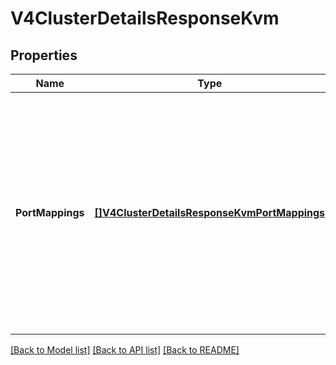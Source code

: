 # V4ClusterDetailsResponseKvm

## Properties

Name | Type | Description | Notes
------------ | ------------- | ------------- | -------------
**PortMappings** | [**[]V4ClusterDetailsResponseKvmPortMappings**](V4ClusterDetailsResponse_kvm_port_mappings.md) | Reveals the ports on the control plane that are mapped to this tenant cluster&#39;s ingress and which protocol that port supports. Only shown and relevant on our on-prem KVM clusters.  | [optional] 

[[Back to Model list]](../README.md#documentation-for-models) [[Back to API list]](../README.md#documentation-for-api-endpoints) [[Back to README]](../README.md)


